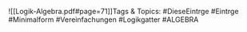 
![[Logik-Algebra.pdf#page=71]]Tags & Topics:
   #DieseEintrge
   #Eintrge
   #Minimalform
   #Vereinfachungen
   #Logikgatter
   #ALGEBRA